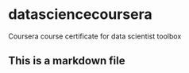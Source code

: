 # datasciencecoursera
Coursera course certificate for data scientist toolbox
## This is a markdown file
